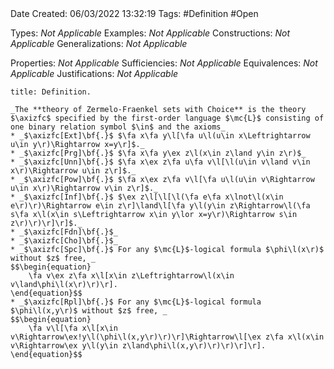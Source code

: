 <br />
<br />

Date Created: 06/03/2022 13:32:19
Tags: #Definition #Open 

Types: _Not Applicable_
Examples: _Not Applicable_
Constructions: _Not Applicable_
Generalizations: _Not Applicable_

Properties: _Not Applicable_
Sufficiencies: _Not Applicable_
Equivalences: _Not Applicable_
Justifications: _Not Applicable_

``` ad-Definition
title: Definition.

_The **theory of Zermelo-Fraenkel sets with Choice** is the theory $\axizfc$ specified by the first-order language $\mc{L}$ consisting of one binary relation symbol $\in$ and the axioms_
* _$\axizfc[Ext]\bf{.}$ $\fa x\fa y\l[\fa u\l(u\in x\Leftrightarrow u\in y\r)\Rightarrow x=y\r]$._
* _$\axizfc[Prg]\bf{.}$ $\fa x\fa y\ex z\l(x\in z\land y\in z\r)$_
* _$\axizfc[Unn]\bf{.}$ $\fa x\ex z\fa u\fa v\l[\l(u\in v\land v\in x\r)\Rightarrow u\in z\r]$._
* _$\axizfc[Pow]\bf{.}$ $\fa x\ex z\fa v\l[\fa u\l(u\in v\Rightarrow u\in x\r)\Rightarrow v\in z\r]$._
* _$\axizfc[Inf]\bf{.}$ $\ex z\l[\l[\l(\fa e\fa x\lnot\l(x\in e\r)\r)\Rightarrow e\in z\r]\land\l[\fa y\l(y\in z\Rightarrow\l(\fa s\fa x\l(x\in s\Leftrightarrow x\in y\lor x=y\r)\Rightarrow s\in z\r)\r)\r]\r]$._
* _$\axizfc[Fdn]\bf{.}$_
* _$\axizfc[Cho]\bf{.}$_
* _$\axizfc[Spc]\bf{.}$ For any $\mc{L}$-logical formula $\phi\l(x\r)$ without $z$ free, _
$$\begin{equation}
    \fa v\ex z\fa x\l[x\in z\Leftrightarrow\l(x\in v\land\phi\l(x\r)\r)\r].
\end{equation}$$
* _$\axizfc[Rpl]\bf{.}$ For any $\mc{L}$-logical formula $\phi\l(x,y\r)$ without $z$ free, _
$$\begin{equation}
    \fa v\l[\fa x\l[x\in v\Rightarrow\ex!y\l(\phi\l(x,y\r)\r)\r]\Rightarrow\l[\ex z\fa x\l(x\in v\Rightarrow\ex y\l(y\in z\land\phi\l(x,y\r)\r)\r)\r]\r].
\end{equation}$$

```
